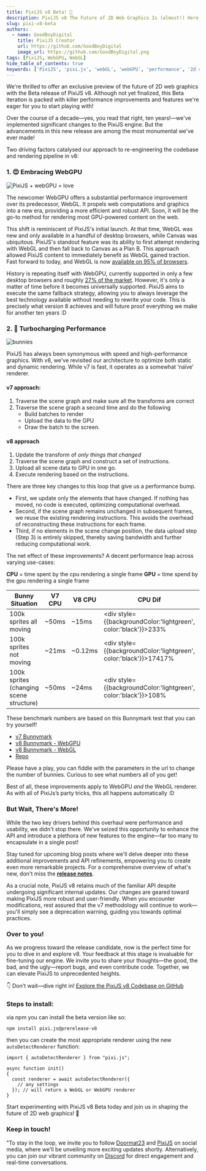 ```yaml
---
title: PixiJS v8 Beta! 🎉
description: PixiJS v8 The Future of 2D Web Graphics Is (almost!) Here!
slug: pixi-v8-beta
authors:
  - name: GoodBoyDigital
    title: PixiJS Creator
    url: https://github.com/GoodBoyDigital
    image_url: https://github.com/GoodBoyDigital.png
tags: [PixiJS, WebGPU, WebGL]
hide_table_of_contents: true
keywords: ['PixiJS', 'pixi.js', 'webGL', 'webGPU', 'performance', '2d rendering', '2d webGL', 'javascript graphics', 'game development']
---
```


We're thrilled to offer an exclusive preview of the future of 2D web graphics with the Beta release of PixiJS v8. Although not yet finalized, this Beta iteration is packed with killer performance improvements and features we're eager for you to start playing with!

Over the course of a decade—yes, you read that right, ten years!—we've implemented significant changes to the PixiJS engine. But the advancements in this new release are among the most monumental we've ever made!

<!--truncate-->

Two driving factors catalysed our approach to re-engineering the codebase and rendering pipeline in v8:

### 1. 😍 Embracing WebGPU

![PixiJS + webGPU = love](image-1.png)

The newcomer WebGPU offers a substantial performance improvement over its predecessor, WebGL. It propels web computations and graphics into a new era, providing a more efficient and robust API. Soon, it will be the go-to method for rendering most GPU-powered content on the web.

This shift is reminiscent of PixiJS's initial launch. At that time, WebGL was new and only available in a handful of desktop browsers, while Canvas was ubiquitous. PixiJS's standout feature was its ability to first attempt rendering with WebGL and then fall back to Canvas as a Plan B. This approach allowed PixiJS content to immediately benefit as WebGL gained traction. Fast forward to today, and WebGL is now [available on 95% of browsers](https://caniuse.com/webgl).

History is repeating itself with WebGPU, currently supported in only a few desktop browsers and roughly [27% of the market](https://caniuse.com/webgpu). However, it's only a matter of time before it becomes universally supported. PixiJS aims to execute the same fallback strategy, allowing you to always leverage the best technology available without needing to rewrite your code. This is precisely what version 8 achieves and will future proof everything we make for another ten years :D

### 2. 🚀 Turbocharging Performance

![bunnies](image.png)

PixiJS has always been synonymous with speed and high-performance graphics. With v8, we've revisited our architecture to optimize both static and dynamic rendering. While v7 is fast, it operates as a somewhat ‘naïve’ renderer.

#### v7 approach:

1. Traverse the scene graph and make sure all the transforms are correct
2. Traverse the scene graph a second time and do the following
   - Build batches to render
   - Upload the data to the GPU
   - Draw the batch to the screen.

#### v8 approach

1. Update the transform of *only things that changed*
2. Traverse the scene graph and construct a set of instructions.
3. Upload all scene data to GPU in one go.
4. Execute rendering based on the instructions.

There are three key changes to this loop that give us a performance bump.

- First, we update only the elements that have changed. If nothing has moved, no code is executed, optimizing computational overhead.
- Second, if the scene graph remains unchanged in subsequent frames, we reuse the existing rendering instructions. This avoids the overhead of reconstructing these instructions for each frame.
- Third, if no elements in the scene change position, the data upload step (Step 3) is entirely skipped, thereby saving bandwidth and further reducing computational work.

The net effect of these improvements? A decent performance leap across varying use-cases:

**CPU** = time spent by the cpu rendering a single frame
**GPU** = time spend by the gpu rendering a single frame

| Bunny Situation | V7 CPU  | V8 CPU |CPU Dif | V7 GPU | V8 GPU | GPU dif |
|-----------------|------------|------------|--------------------|------------|------------|--------------------|
| 100k sprites all moving | ~50ms | ~15ms | <div style={{backgroundColor:'lightgreen', color:'black'}}>233%</div> | ~9ms | ~2ms | <div style={{backgroundColor:'lightgreen', color:'black'}}>350%</div> |
| 100k sprites not moving | ~21ms | ~0.12ms | <div style={{backgroundColor:'lightgreen', color:'black'}}>17417%</div> | ~9ms | ~0.5ms | <div style={{backgroundColor:'lightgreen', color:'black'}}>1700%</div> |
| 100k sprites (changing scene structure) | ~50ms | ~24ms | <div style={{backgroundColor:'lightgreen', color:'black'}}>108%</div> | ~9ms | ~2ms | <div style={{backgroundColor:'lightgreen', color:'black'}}>350%</div> |

These benchmark numbers are based on this Bunnymark test that you can try yourself!

- [v7 Bunnymark](https://goodboydigital.github.io/pixi-bunnymark/dist/?version=v7&count=100000&renderer=webgpu)
- [v8 Bunnymark - WebGPU](https://goodboydigital.github.io/pixi-bunnymark/dist/?version=v8&count=100000&renderer=webgpu)
- [v8 Bunnymark - WebGL](https://goodboydigital.github.io/pixi-bunnymark/dist/?version=v8&count=100000&renderer=webgl)
- [Repo](https://github.com/GoodBoyDigital/pixi-bunnymark)


Please have a play, you can fiddle with the parameters in the url to change the number of bunnies. Curious to see what numbers all of you get!

Best of all, these improvements apply to WebGPU *and* the WebGL renderer. As with all of PixiJs’s party tricks, this all happens automatically :D

### But Wait, There's More!

While the two key drivers behind this overhaul were performance and usability, we didn't stop there. We've seized this opportunity to enhance the API and introduce a plethora of new features to the engine—far too many to encapsulate in a single post!

Stay tuned for upcoming blog posts where we'll delve deeper into these additional improvements and API refinements, empowering you to create even more remarkable projects. For a comprehensive overview of what's new, don't miss the [**release notes**](https://github.com/pixijs/pixijs/releases/tag/v8.0.0-beta.0).

As a crucial note, PixiJS v8 retains much of the familiar API despite undergoing significant internal updates. Our changes are geared toward making PixiJS more robust and user-friendly. When you encounter modifications, rest assured that the v7 methodology will continue to work—you'll simply see a deprecation warning, guiding you towards optimal practices.

### Over to you!

As we progress toward the release candidate, now is the perfect time for you to dive in and explore v8. Your feedback at this stage is invaluable for fine-tuning our engine. We invite you to share your thoughts—the good, the bad, and the ugly—report bugs, and even contribute code. Together, we can elevate PixiJS to unprecedented heights.

👇 Don't wait—dive right in!
[Explore the PixiJS v8 Codebase on GitHub](https://github.com/pixijs/pixijs/tree/dev)

### Steps to install:

via npm you can install the beta version like so:

```
npm install pixi.js@prerelease-v8
```

then you can create the most appropriate renderer using the new `autoDetectRenderer` function:

```
import { autoDetectRenderer } from "pixi.js";

async function init()
{
  const renderer = await autoDetectRenderer({
    // any settings
  }); // will return a WebGL or WebGPU renderer
}
```

Start experimenting with PixiJS v8 Beta today and join us in shaping the future of 2D web graphics! 🎉

### Keep in touch!

"To stay in the loop, we invite you to follow [Doormat23](https://twitter.com/Doormat23) and [PixiJS](https://twitter.com/PixiJS) on social media, where we'll be unveiling more exciting updates shortly. Alternatively, you can join our vibrant community on [Discord](https://discord.gg/nrnDP9wtyX) for direct engagement and real-time conversations.
